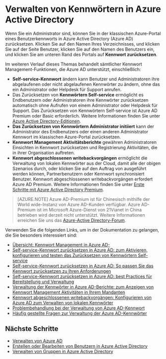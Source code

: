<properties
    pageTitle="Verwalten von Kennwörtern in Azure Active Directory | Microsoft Azure"
    description="Informationen zum Verwalten von Kennwörtern in Azure Active Directory."
    services="active-directory"
    documentationCenter=""
    authors="curtand"
    manager="femila"
    editor=""/>

<tags
    ms.service="active-directory"
    ms.workload="identity"
    ms.tgt_pltfrm="na"
    ms.devlang="na"
    ms.topic="article"
    ms.date="08/23/2016"
    ms.author="curtand"/>

# <a name="manage-passwords-in-azure-active-directory"></a>Verwalten von Kennwörtern in Azure Active Directory

Wenn Sie ein Administrator sind, können Sie in der klassischen Azure-Portal eines Benutzerkennworts in Azure Active Directory (Azure AD) zurücksetzen. Klicken Sie auf den Namen Ihres Verzeichnisses, und klicken Sie auf der Seite Benutzer, klicken Sie auf den Namen des Benutzers ein, und klicken Sie am unteren Rand des Portals auf **Kennwort zurücksetzen**.

Im weiteren Verlauf dieses Themas behandelt sämtlicher Kennwort Management-Funktionen, die Azure AD unterstützt, einschließlich:

- **Self-service-Kennwort** ändern kann Benutzer und Administratoren ihre abgelaufenen oder nicht abgelaufenen Kennwörter zu ändern, ohne das ein Administrator oder Helpdesk für Support anrufen.
- Das Zurücksetzen von **Kennwörtern Self-service** ermöglicht es Endbenutzern oder Administratoren ihre Kennwörter zurücksetzen automatisch ohne Aufrufen von einem Administrator oder Helpdesk für Support. Das Zurücksetzen von Kennwörtern Self-service ist Azure AD Premium oder Basic erforderlich. Weitere Informationen finden Sie unter [Azure Active Directory-Editionen](active-directory-editions.md).
- **Das Zurücksetzen von Kennwörtern Administrator initiiert** kann der Administrator des Endbenutzers oder einen anderen Administrator Kennwort im klassischen Azure-Portal zurücksetzen.
- **Kennwort Management Aktivitätsberichte** gewähren Administratoren Einsichten in Kennwort zurücksetzen und Registrierung Aktivitäten, die in ihrer Organisation auftreten.
- **Kennwort abgeschlossenen writebackvorgängen** ermöglicht die Verwaltung von lokalen Kennwörter aus der Cloud, damit alle der obigen Szenarios durch, oder klicken Sie auf den Auftrag von ausgeführt werden können, Partnerbenutzern oder Kennwort synchronisiert Benutzer. Kennwort abgeschlossenen writebackvorgängen erfordert Azure AD Premium. Weitere Informationen finden Sie unter [Erste Schritte mit Azure Active Directory Premium](active-directory-get-started-premium.md).

> [AZURE.NOTE]
> Azure AD-Premium ist für Chinesisch mithilfe der World wide-Instanz von Azure AD-Kunden verfügbar. Azure AD-Premium ist im Microsoft Azure-Dienst von 21Vianet in China betrieben wird derzeit nicht unterstützt. Weitere Informationen erreichen Sie uns das [Azure-Active Directory-Forum](https://feedback.azure.com/forums/169401-azure-active-directory/).

Verwenden Sie die folgenden Links, um in der Dokumentation zu gelangen, die Sie besonders interessiert sind:

- [Übersicht: Kennwort Management in Azure AD-](active-directory-passwords-how-it-works.md)
- [Self-service-Kennwort zurücksetzen in Azure AD: zum Aktivieren, konfigurieren und testen das Zurücksetzen von Kennwörtern Self-service](active-directory-passwords-getting-started.md#enable-users-to-reset-their-azure-ad-passwords)
- [Self-service-Kennwort zurücksetzen in Azure AD: So passen Sie das Kennwort zurücksetzen zu Ihren Anforderungen](active-directory-passwords-customize.md)
- [Self-service-Kennwort zurücksetzen in Azure AD: best Practices für Bereitstellung und Verwaltung](active-directory-passwords-best-practices.md)
- [Verwaltung der Kennwörter in Azure AD-Berichte: zum Anzeigen von Kennwort Management Aktivitäten in Ihrem Mandanten](active-directory-passwords-get-insights.md)
- [Kennwort abgeschlossenen writebackvorgängen: Konfigurieren von Azure AD zum Verwalten von lokalen Kennwörter](active-directory-passwords-getting-started.md#enable-users-to-reset-or-change-their-ad-passwords)
- [Problembehandlung bei der Verwaltung von Azure AD-Kennwort](active-directory-passwords-troubleshoot.md)
- [Häufig gestellte Fragen zur Verwaltung der Azure AD-Kennwörter](active-directory-passwords-faq.md)


## <a name="whats-next"></a>Nächste Schritte

- [Verwalten von Azure AD](active-directory-administer.md)
- [Erstellen oder Bearbeiten von Benutzern in Azure Active Directory](active-directory-create-users.md)
- [Verwalten von Gruppen in Azure Active Directory](active-directory-manage-groups.md)
